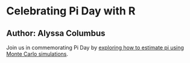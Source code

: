 # Celebrating Pi Day with R

## Author: Alyssa Columbus

Join us in commemorating Pi Day by [exploring how to estimate pi using Monte Carlo simulations](https://rpubs.com/acolumbus/pi-day). 
